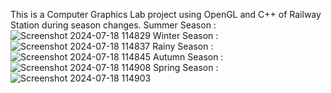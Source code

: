 This is a Computer Graphics Lab project using OpenGL and C++ of Railway Station during season changes.
Summer Season :
![Screenshot 2024-07-18 114829](https://github.com/user-attachments/assets/b1259312-e5ff-49b2-9439-7b123b3bdf73)
Winter Season :
![Screenshot 2024-07-18 114837](https://github.com/user-attachments/assets/644790bf-d356-4cb1-a990-bf64ca98671e)
Rainy Season : 
![Screenshot 2024-07-18 114845](https://github.com/user-attachments/assets/455cdf53-54be-4788-bfa7-306f4c0760d2)
Autumn Season :
![Screenshot 2024-07-18 114908](https://github.com/user-attachments/assets/5ea5f51e-d125-433c-8887-99f11cccd6f0)
Spring Season :
![Screenshot 2024-07-18 114903](https://github.com/user-attachments/assets/5286d9cd-2e7c-40d7-a968-9a041ad641c6)
